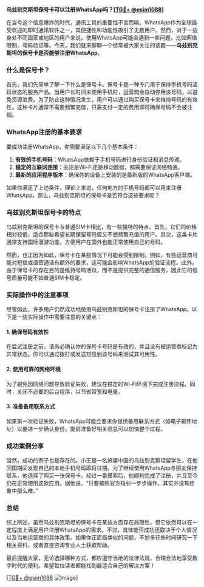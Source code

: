 **乌兹别克斯坦保号卡可以注册WhatsApp吗？[[TG💪+ @esim1088](https://t.me/s/esim1088)]**

在当今这个信息爆炸的时代，通讯工具的重要性不言而喻。WhatsApp作为全球最受欢迎的即时通讯软件之一，其便捷性和功能性吸引了无数用户。然而，对于一些身处不同国家或地区的用户来说，使用WhatsApp可能会遇到一些问题，比如网络限制、号码验证等。今天，我们就来聊聊一个经常被大家关注的话题——**乌兹别克斯坦的保号卡是否能够注册WhatsApp**。

### 什么是保号卡？

首先，我们先简单了解一下什么是保号卡。保号卡是一种专门用于保持手机号码活跃状态的服务产品。当用户长时间未使用手机时，运营商会自动停用该号码，以避免资源浪费。为了防止这种情况发生，用户可以通过购买保号卡来维持号码的有效性。这种卡片通常不需要频繁充值，只需支付一定的费用即可确保号码不会被注销。

### WhatsApp注册的基本要求

要成功注册WhatsApp，你需要满足以下几个基本条件：

1. **有效的手机号码**：WhatsApp依赖于手机号码进行身份验证和消息传递。
2. **稳定的互联网连接**：无论是Wi-Fi还是移动数据，都需要保证网络畅通。
3. **最新的应用程序版本**：确保你的设备上安装的是最新版的WhatsApp客户端。

如果你满足了上述条件，理论上来说，任何地方的手机号码都可以用来注册WhatsApp。那么，乌兹别克斯坦的保号卡是否符合这些要求呢？

### 乌兹别克斯坦保号卡的特点

乌兹别克斯坦的保号卡与普通SIM卡相比，有一些独特的特点。首先，它们的价格相对较低，适合那些希望长期保留号码但又不想频繁充值的用户。其次，这类卡片通常支持国际漫游功能，方便用户在国外也能正常使用自己的号码。

然而，也正因为如此，保号卡在某些情况下可能会受到限制。例如，有些运营商可能对短信或语音通话有额外的要求，这可能会影响WhatsApp的验证流程。此外，由于保号卡的存在目的是维持号码活跃，而不是提供完整的通信服务，因此它的信号质量可能不如普通SIM卡稳定。

### 实际操作中的注意事项

尽管如此，许多用户仍然成功地使用乌兹别克斯坦的保号卡注册了WhatsApp。以下是一些实际操作中需要注意的关键点：

#### 1. 确保号码有效性
在尝试注册之前，请务必确认你的保号卡号码是有效的，并且没有被运营商标记为异常状态。你可以通过拨打或发送短信到该号码来测试其可用性。

#### 2. 使用可靠的网络环境
为了避免因网络问题导致验证失败，建议在稳定的Wi-Fi环境下完成注册过程。同时，关闭不必要的后台程序，以节省带宽和电量。

#### 3. 准备备用联系方式
如果第一次验证失败，WhatsApp可能会要求你提供备用联系方式（如电子邮件地址）以便进一步确认身份。提前准备好相关信息可以加快整个过程。

### 成功案例分享

当然，成功的例子也是存在的。小王是一名旅居中国的乌兹别克斯坦留学生，在他回国期间发现自己的本地手机号码即将过期。为了继续使用WhatsApp与朋友保持联系，他选择了购买一张保号卡。经过一番摸索后，他顺利完成了注册，并且至今仍在正常使用这款应用。据他说，“只要按照官方指引一步步操作，其实并没有想象中那么难。”

### 总结

综上所述，虽然乌兹别克斯坦的保号卡在某些方面存在局限性，但它依然可以在一定程度上满足用户注册WhatsApp的需求。不过，具体能否成功还取决于个人情况以及当地运营商的具体政策。如果你正面临类似的问题，不妨多花些时间研究一下相关资料，或者直接咨询专业人士获取帮助。

最后提醒大家，无论选择哪种方式，都应遵守当地的法律法规，合理合法地享受数字时代的便利。希望每位读者都能找到最适合自己的解决方案！

[[TG💪+ @esim1088](https://t.me/s/esim1088) ![Image](https://i.postimg.cc/4NQfJmqS/Snipaste-2025-05-13-00-14-12.png)]